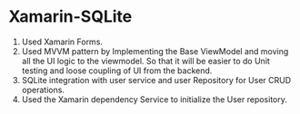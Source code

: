 # Xamarin-SQLite
1. Used Xamarin Forms.<br />
2. Used MVVM pattern by Implementing the Base ViewModel and moving all the UI logic to the viewmodel. So that it will be easier to do Unit testing and loose coupling of UI from the backend.<br />
3. SQLite integration with user service and user Repository for User CRUD operations. <br /> 
4. Used the Xamarin dependency Service to initialize the User repository.
